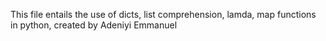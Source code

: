 This file entails the use of dicts, list comprehension, lamda, map functions in python, created by Adeniyi Emmanuel
